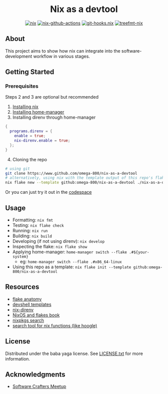 <div align="center">

# Nix as a devtool

[![nix](https://img.shields.io/static/v1?logo=nixos&color=415e9a&logoColor=D9E0EE&labelColor=699ad7&label=built%20with&message=nixpkgs&link=https%3A%2F%2Fgithub.com%2Fnixos%2Fnixpkgs)](https://github.com/nixos/nixpkgs)
[![nix-github-actions](https://img.shields.io/static/v1?logo=nixos&color=415e9a&logoColor=D9E0EE&labelColor=699ad7&label=built%20with&message=nix-github-actions&link=https%3A%2F%2Fgithub.com%2Fnix-community%2Fnix-github-actions)](https://github.com/nix-community/nix-github-actions)
[![git-hooks.nix](https://img.shields.io/static/v1?logo=nixos&color=415e9a&logoColor=D9E0EE&labelColor=699ad7&label=built%20with&message=pre-commit-hooks&link=https%3A%2F%2Fgithub.com%2Fcachix%2Fgit-hooks.nix)](https://github.com/cachix/git-hooks.nix)
[![treefmt-nix](https://img.shields.io/static/v1?logo=nixos&color=415e9a&logoColor=D9E0EE&labelColor=699ad7&label=built%20with&message=treefmt-nix&link=https%3A%2F%2Fgithub.com%2Fnumtide%2Ftreefmt-nix)](https://github.com/numtide/treefmt-nix)

</div>

## About

This project aims to show how nix can integrate into the software-development workflow in various stages.

## Getting Started

### Prerequisites

Steps 2 and 3 are optional but recommended

1. [Installing nix](https://nixos.org/download/)
1. [Installing home-manager](https://home-manager.dev/manual/24.11/index.xhtml#ch-installation)
1. Installing direnv through home-manager

```nix
{
  programs.direnv = {
    enable = true;
    nix-direnv.enable = true;
  };
}
```

4. Cloning the repo

```sh
# using git
git clone https://www.github.com/omega-800/nix-as-a-devtool
# alternatively, using nix with the template output of this repo's flake
nix flake new --template github:omega-800/nix-as-a-devtool ./nix-as-a-devtool
```

Or you can just try it out in the [codespace](https://literate-guide-rpq69g9q9772696.github.dev/)

## Usage

- Formatting: `nix fmt`
- Testing: `nix flake check`
- Running: `nix run`
- Building: `nix build`
- Developing (if not using direnv): `nix develop`
- Inspecting the flake: `nix flake show`
- Applying home-manager: `home-manager switch --flake .#${your-system}`
  - eg: `home-manager switch --flake .#x86_64-linux`
- Using this repo as a template: `nix flake init --template github:omega-800/nix-as-a-devtool`

## Resources

- [flake anatomy](https://vtimofeenko.com/posts/practical-nix-flake-anatomy-a-guided-tour-of-flake.nix/)
- [devshell templates](https://github.com/the-nix-way/dev-templates)
- [nix-direnv](https://github.com/nix-community/nix-direnv)
- [NixOS and flakes book](https://nixos-and-flakes.thiscute.world/)
- [nixpkgs search](https://search.nixos.org)
- [search tool for nix functions (like hoogle)](https://noogle.dev)

## License

Distributed under the baba yaga license. See [LICENSE.txt](LICENSE.txt) for more information.

## Acknowledgments

- [Software Crafters Meetup](https://www.github.com/Software-Crafters-Meetup/Software-Crafters)
